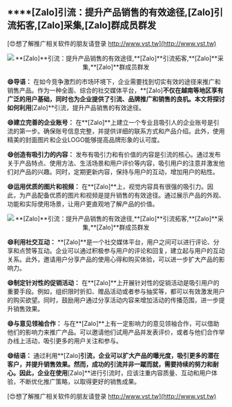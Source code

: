 ## ****[Zalo]**引流：提升产品销售的有效途径,**[Zalo]**引流拓客,**[Zalo]**采集,**[Zalo]**群成员群发**

[😍想了解推广相关软件的朋友请登录 http://www.vst.tw](http://www.vst.tw)

 <center><img src="https://vst.tw/MP4/tuiguang/png/0.png" alt="**[Zalo]**引流：提升产品销售的有效途径,**[Zalo]**引流拓客,**[Zalo]**采集,**[Zalo]**群成员群发"></center>

**😄导语：**
在如今竞争激烈的市场环境下，企业需要找到切实有效的途径来推广和销售产品。作为一种全面、综合的社交媒体平台，**[Zalo]**不仅在越南等地区享有广泛的用户基础，同时也为企业提供了引流、品牌推广和销售的良机。本文将探讨如何利用**[Zalo]**引流，提升产品销售的有效途径。

**😄建立完善的企业账号：**
在**[Zalo]**上建立一个专业且吸引人的企业账号是引流的第一步。确保账号信息完整，并提供详细的联系方式和产品介绍。此外，使用精美的封面图片和企业LOGO能够提高品牌形象的认可度。

**😄创造有吸引力的内容：**
发布有吸引力和有价值的内容是引流的核心。通过发布关于产品特点、使用方法、生活场景和用户评价等内容，吸引用户的注意并激发他们对产品的兴趣。同时，定期更新内容，保持与用户的互动，增加用户的粘性。

**😄运用优质的图片和视频：**
在**[Zalo]**上，视觉内容具有很强的吸引力。因此，为产品配备优质的图片和视频是提升销售的有效途径。通过展示产品的外观、功能和实际使用场景，让用户更直观地了解产品的价值。

 <center><img src="https://vst.tw/MP4/tuiguang/png/6.png" alt="**[Zalo]**引流：提升产品销售的有效途径,**[Zalo]**引流拓客,**[Zalo]**采集,**[Zalo]**群成员群发"></center>

**😄利用社交互动：**
**[Zalo]**是一个社交媒体平台，用户之间可以进行评论、分享和点赞等互动。企业可以通过积极参与用户的评论和回复，建立起与用户的互动关系。此外，邀请用户分享产品的使用心得和购买体验，可以进一步扩大产品的影响力。

**😄制定针对性的促销活动：**
在**[Zalo]**上开展针对性的促销活动是吸引用户的重要手段。例如，组织限时折扣、赠品活动或者参与抽奖等，都可以有效激发用户的购买欲望。同时，鼓励用户通过分享活动内容来增加活动的传播范围，进一步提升销售效果。

**😄与意见领袖合作：**
与在**[Zalo]**上有一定影响力的意见领袖合作，可以借助他们的影响力来推广产品。可以邀请他们试用产品并发表评价，或者与他们合作举办线上活动，吸引更多的用户关注和参与。

**😄结语：**
通过利用**[Zalo]**引流，企业可以扩大产品的曝光度，吸引更多的潜在客户，并提升销售效果。然而，成功的引流并非一蹴而就，需要持续的努力和耐心。因此，企业在使用**[Zalo]**进行引流时，应该注重内容质量、互动和用户体验，不断优化推广策略，以取得更好的销售成果。

[😍想了解推广相关软件的朋友请登录 http://www.vst.tw](http://www.vst.tw)



